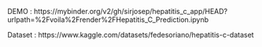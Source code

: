 <p>DEMO : https://mybinder.org/v2/gh/sirjosep/hepatitis_c_app/HEAD?urlpath=%2Fvoila%2Frender%2FHepatitis_C_Prediction.ipynb </p>
<p>Dataset : https://www.kaggle.com/datasets/fedesoriano/hepatitis-c-dataset</p>
